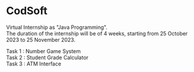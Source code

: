 # CodSoft
Virtual Internship as "Java Programming". 
<br>
The duration of the internship will be of 4 weeks, starting from 25 October 2023 to 25 November 2023.


Task 1 : Number Game System
<br>
Task 2 : Student Grade Calculator
<br>
Task 3 : ATM Interface

